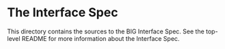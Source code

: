 The Interface Spec
===============

This directory contains the sources to the BIG Interface Spec. See the top-level README for more information about the Interface Spec.
